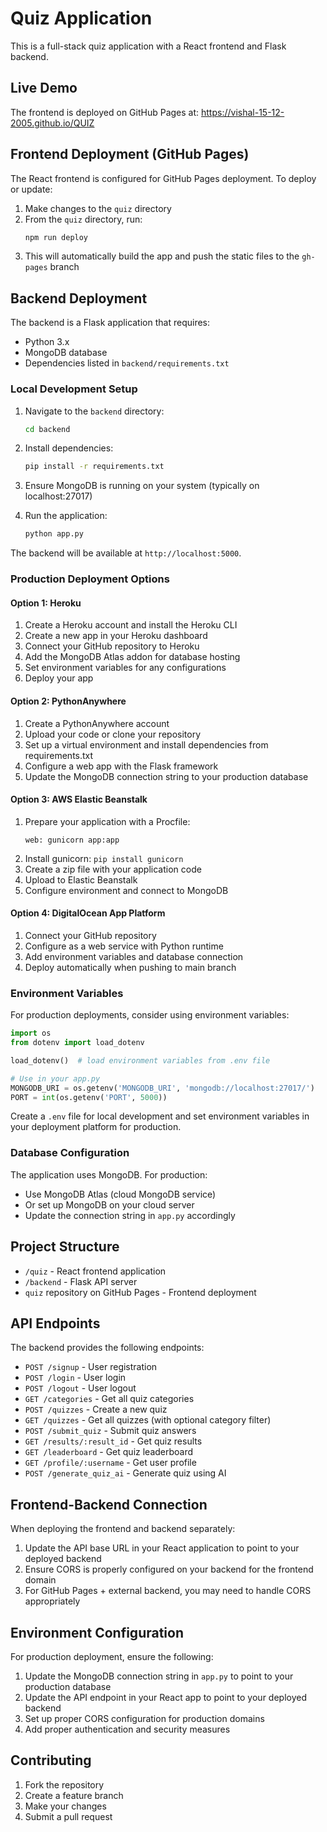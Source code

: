 # Quiz Application

This is a full-stack quiz application with a React frontend and Flask backend.

## Live Demo

The frontend is deployed on GitHub Pages at: https://vishal-15-12-2005.github.io/QUIZ

## Frontend Deployment (GitHub Pages)

The React frontend is configured for GitHub Pages deployment. To deploy or update:

1. Make changes to the `quiz` directory
2. From the `quiz` directory, run:
   ```bash
   npm run deploy
   ```
3. This will automatically build the app and push the static files to the `gh-pages` branch

## Backend Deployment

The backend is a Flask application that requires:
- Python 3.x
- MongoDB database
- Dependencies listed in `backend/requirements.txt`

### Local Development Setup

1. Navigate to the `backend` directory:
   ```bash
   cd backend
   ```

2. Install dependencies:
   ```bash
   pip install -r requirements.txt
   ```

3. Ensure MongoDB is running on your system (typically on localhost:27017)

4. Run the application:
   ```bash
   python app.py
   ```

The backend will be available at `http://localhost:5000`.

### Production Deployment Options

#### Option 1: Heroku
1. Create a Heroku account and install the Heroku CLI
2. Create a new app in your Heroku dashboard
3. Connect your GitHub repository to Heroku
4. Add the MongoDB Atlas addon for database hosting
5. Set environment variables for any configurations
6. Deploy your app

#### Option 2: PythonAnywhere
1. Create a PythonAnywhere account
2. Upload your code or clone your repository
3. Set up a virtual environment and install dependencies from requirements.txt
4. Configure a web app with the Flask framework
5. Update the MongoDB connection string to your production database

#### Option 3: AWS Elastic Beanstalk
1. Prepare your application with a Procfile:
   ```
   web: gunicorn app:app
   ```
2. Install gunicorn: `pip install gunicorn`
3. Create a zip file with your application code
4. Upload to Elastic Beanstalk
5. Configure environment and connect to MongoDB

#### Option 4: DigitalOcean App Platform
1. Connect your GitHub repository
2. Configure as a web service with Python runtime
3. Add environment variables and database connection
4. Deploy automatically when pushing to main branch

### Environment Variables

For production deployments, consider using environment variables:

```python
import os
from dotenv import load_dotenv

load_dotenv()  # load environment variables from .env file

# Use in your app.py
MONGODB_URI = os.getenv('MONGODB_URI', 'mongodb://localhost:27017/')
PORT = int(os.getenv('PORT', 5000))
```

Create a `.env` file for local development and set environment variables in your deployment platform for production.

### Database Configuration

The application uses MongoDB. For production:
- Use MongoDB Atlas (cloud MongoDB service)
- Or set up MongoDB on your cloud server
- Update the connection string in `app.py` accordingly

## Project Structure

- `/quiz` - React frontend application
- `/backend` - Flask API server
- `quiz` repository on GitHub Pages - Frontend deployment

## API Endpoints

The backend provides the following endpoints:

- `POST /signup` - User registration
- `POST /login` - User login
- `POST /logout` - User logout
- `GET /categories` - Get all quiz categories
- `POST /quizzes` - Create a new quiz
- `GET /quizzes` - Get all quizzes (with optional category filter)
- `POST /submit_quiz` - Submit quiz answers
- `GET /results/:result_id` - Get quiz results
- `GET /leaderboard` - Get quiz leaderboard
- `GET /profile/:username` - Get user profile
- `POST /generate_quiz_ai` - Generate quiz using AI

## Frontend-Backend Connection

When deploying the frontend and backend separately:
1. Update the API base URL in your React application to point to your deployed backend
2. Ensure CORS is properly configured on your backend for the frontend domain
3. For GitHub Pages + external backend, you may need to handle CORS appropriately

## Environment Configuration

For production deployment, ensure the following:

1. Update the MongoDB connection string in `app.py` to point to your production database
2. Update the API endpoint in your React app to point to your deployed backend
3. Set up proper CORS configuration for production domains
4. Add proper authentication and security measures

## Contributing

1. Fork the repository
2. Create a feature branch
3. Make your changes
4. Submit a pull request